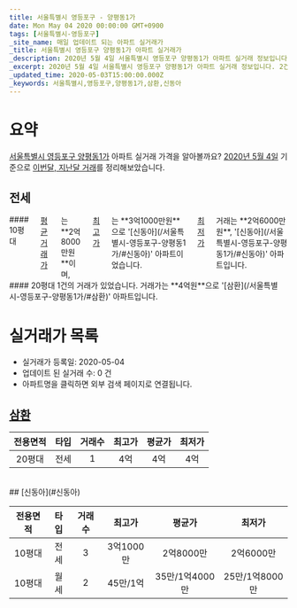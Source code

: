 ```yaml
---
title: 서울특별시 영등포구 - 양평동1가
date: Mon May 04 2020 00:00:00 GMT+0900
tags: [서울특별시-영등포구]
_site_name: 매일 업데이트 되는 아파트 실거래가
_title: 서울특별시 영등포구 양평동1가 아파트 실거래가
_description: 2020년 5월 4일 서울특별시 영등포구 양평동1가 아파트 실거래 정보입니다. 2건 아파트 정보가 있습니다.
_excerpt: 2020년 5월 4일 서울특별시 영등포구 양평동1가 아파트 실거래 정보입니다. 2건 아파트 정보가 있습니다.
_updated_time: 2020-05-03T15:00:00.000Z
_keywords: 서울특별시,영등포구,양평동1가,삼환,신동아
---
```





# 요약
<ins>서울특별시 영등포구 양평동1가</ins> 아파트 실거래 가격을 알아볼까요? <ins>2020년 5월 4일</ins> 기준으로 <ins>이번달, 지난달 거래</ins>를 정리해보았습니다.

## 전세
<div class="container">
<div class="six columns" markdown="1">
#### 10평대
<ins>평균 거래가</ins>는 **2억8000만원**이며, <ins>최고가</ins>는 **3억1000만원**으로 '[신동아](/서울특별시-영등포구-양평동1가/#신동아)' 아파트이었습니다. <ins>최저가</ins> 거래는 **2억6000만원**, '[신동아](/서울특별시-영등포구-양평동1가/#신동아)' 아파트입니다.
</div>
<div class="six columns" markdown="1">
#### 20평대
1건의 거래가 있었습니다. 거래가는 **4억원**으로 '[삼환](/서울특별시-영등포구-양평동1가/#삼환)' 아파트입니다.
</div>
</div>



# 실거래가 목록
- 실거래가 등록일: 2020-05-04
- 업데이트 된 실거래 수: 0 건
- 아파트명을 클릭하면 외부 검색 페이지로 연결됩니다.

## [삼환](#삼환)

|전용면적|타입|거래수|최고가|평균가|최저가|
|:---:|:---:|:---:|:---:|:---:|:---:|
|20평대|<span class="deal-type-2">전세</span>|1|4억|4억|4억|

<br/>
## [신동아](#신동아)

|전용면적|타입|거래수|최고가|평균가|최저가|
|:---:|:---:|:---:|:---:|:---:|:---:|
|10평대|<span class="deal-type-2">전세</span>|3|3억1000만|2억8000만|2억6000만|
|10평대|<span class="deal-type-3">월세</span>|2|45만/1억|35만/1억4000만|25만/1억8000만|

<br/>



